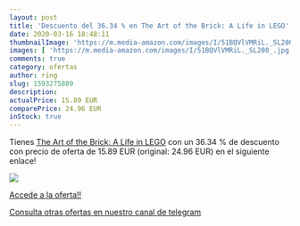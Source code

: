 ```yaml
---
layout: post
title: 'Descuento del 36.34 % en The Art of the Brick: A Life in LEGO'
date: 2020-03-16 18:48:11
thumbnailImage: 'https://m.media-amazon.com/images/I/51BQVlVMRiL._SL200_.jpg'
images: [ 'https://m.media-amazon.com/images/I/51BQVlVMRiL._SL200_.jpg' ]
comments: true
category: ofertas
author: ring
slug: 1593275889
description:
actualPrice: 15.89 EUR
comparePrice: 24.96 EUR
inStock: true
---
```


Tienes [The Art of the Brick: A Life in LEGO](https://www.amazon.com/dp/1593275889/?tag=redken08-20) con un 36.34 % de descuento con precio de oferta de 15.89 EUR (original: 24.96 EUR) en el siguiente enlace!

[![](https://m.media-amazon.com/images/I/51BQVlVMRiL._SL200_.jpg)](https://www.amazon.com/dp/1593275889/?tag=redken08-20)

[Accede a la oferta!!](https://www.amazon.com/dp/1593275889/?tag=redken08-20)

[Consulta otras ofertas en nuestro canal de telegram](https://t.me/s/ofertas25)
